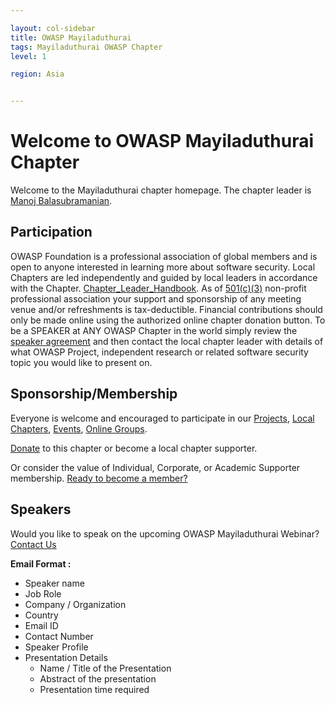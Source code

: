 ```yaml
---

layout: col-sidebar
title: OWASP Mayiladuthurai
tags: Mayiladuthurai OWASP Chapter
level: 1

region: Asia


---
```

# Welcome to OWASP Mayiladuthurai Chapter

Welcome to the Mayiladuthurai chapter homepage. The chapter leader is [Manoj Balasubramanian](mailto:manoj.balasubramanian@owasp.org).

## Participation

OWASP Foundation is a professional association of global members and is open to anyone
interested in learning more about software security. Local Chapters are led independently and guided by local leaders in accordance with the Chapter. [Chapter_Leader_Handbook](https://www.owasp.org/index.php/Chapter_Leader_Handbook).
As of [501(c)(3)](https://www.owasp.org/index.php/About_OWASP) non-profit
professional association your support and sponsorship of any meeting
venue and/or refreshments is tax-deductible. Financial contributions
should only be made online using the authorized online chapter donation
button. To be a SPEAKER at ANY OWASP Chapter in the world simply review
the [speaker
agreement](https://www.owasp.org/index.php/Speaker_Agreement) and then
contact the local chapter leader with details of what OWASP Project,
independent research or related software security topic you would like
to present on.

## Sponsorship/Membership
Everyone is welcome and encouraged to participate in our [Projects](https://owasp.org/projects/), [Local Chapters](/chapters), [Events](https://owasp.org/events/), [Online Groups](https://groups.google.com/a/owasp.com/).

[Donate](https://owasp.org/donate/?reponame=www-chapter-mayiladuthurai&title=OWASP+Mayiladuthurai)
to this chapter or become a local chapter supporter.

Or consider the value of Individual, Corporate, or Academic Supporter
membership. [Ready to become a member?](https://owasp.org/membership/)


## Speakers

Would you like to speak on the upcoming OWASP Mayiladuthurai Webinar? [Contact Us](mailto:manoj.balasubramanian@owasp.org)

**Email Format :**

- Speaker name
- Job Role
- Company / Organization
- Country
- Email ID
- Contact Number
- Speaker Profile
- Presentation Details
    - Name / Title of the Presentation
    - Abstract of the presentation
    - Presentation time required
 
